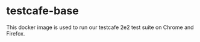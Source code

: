 # testcafe-base

This docker image is used to run our testcafe 2e2 test suite on Chrome and Firefox.

